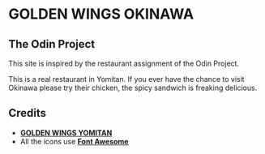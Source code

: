 # GOLDEN WINGS OKINAWA

## The Odin Project

This site is inspired by the restaurant assignment of the Odin Project.

This is a real restaurant in Yomitan. If you ever have the chance to visit Okinawa please try their chicken, the spicy sandwich is freaking delicious.

## Credits

* [__GOLDEN WINGS YOMITAN__](https://www.facebook.com/goldenwingschicken/)
* All the icons use [__Font Awesome__](https://fontawesome.com/)
